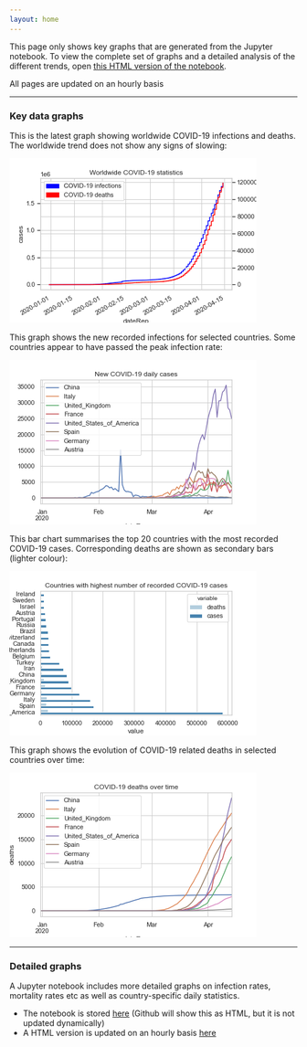 ```yaml
---
layout: home
---
```

This page only shows key graphs that are generated from the Jupyter notebook.
To view the complete set of graphs and a detailed analysis of the different trends, open [this HTML version of the notebook](covid.html).

All pages are updated on an hourly basis

---

### Key data graphs

This is the latest graph showing worldwide COVID-19 infections and deaths. The worldwide trend does not show any signs of slowing:

![worldwide_total.png](worldwide_total.png)

This graph shows the new recorded infections for selected countries. Some countries appear to have passed the peak infection rate:

![covid_daily_cases.png](covid_daily_cases.png)

This bar chart summarises the top 20 countries with the most recorded COVID-19 cases. Corresponding deaths are shown as secondary bars (lighter colour):

![top20_infections.png](top20_infections.png)

This graph shows the evolution of COVID-19 related deaths in selected countries over time:

![covid_tot_deaths.png](covid_tot_deaths.png)

---


### Detailed graphs

A Jupyter notebook includes more detailed graphs on infection rates, mortality rates etc as well as country-specific daily statistics.
* The notebook is stored [here](https://github.com/paulknewton/covid-ml/blob/master/covid.ipynb) (Github will show this as HTML, but it is not updated dynamically)
* A HTML version is updated on an hourly basis [here](https://paulknewton.github.io/covid-ml/covid.html)
